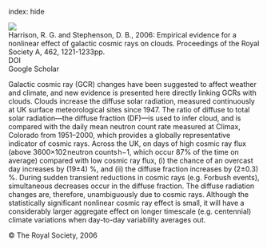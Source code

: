 index: hide

<div class="Citation">
    <div class="Citation-thumb CitationThumb-linked"  data-href="https://doi.org/10.1098/rspa.2005.1628">
      <img src="https://static.claimspace.cloud/climate-study-static/refs/thumbs/7/Harrison_and_Stephenson_2006-thumb.png" />
    </div>

  <div class="Citation-body">
    <div class="Citation-text">Harrison, R. G. and Stephenson, D. B., 2006: Empirical evidence for a nonlinear effect of galactic cosmic rays on clouds. <span class="Article-journal">Proceedings of the Royal Society A, </span><span class="Article-volume">462, </span>1221-1233pp.</div>
    <div class="Citation-links">
      <div class="CitationLink" data-href="https://doi.org/10.1098/rspa.2005.1628">
        <div class="CitationLink-icon CitationLink-Doi"></div>
        <div class="CitationLink-text">DOI</div>
      </div>
      <div class="CitationLink" data-href="https://scholar.google.com/scholar?q=10.1098/rspa.2005.1628">
        <div class="CitationLink-icon CitationLink-Scholar"></div>
        <div class="CitationLink-text">Google Scholar</div>
      </div>
    </div>
  </div>
</div>

Galactic cosmic ray (GCR) changes have been suggested to affect weather and climate, and new evidence is presented here directly linking GCRs with clouds. Clouds increase the diffuse solar radiation, measured continuously at UK surface meteorological sites since 1947. The ratio of diffuse to total solar radiation—the diffuse fraction (DF)—is used to infer cloud, and is compared with the daily mean neutron count rate measured at Climax, Colorado from 1951–2000, which provides a globally representative indicator of cosmic rays. Across the UK, on days of high cosmic ray flux (above 3600×102 neutron counts h−1, which occur 87% of the time on average) compared with low cosmic ray flux, (i) the chance of an overcast day increases by (19±4) %, and (ii) the diffuse fraction increases by (2±0.3) %. During sudden transient reductions in cosmic rays (e.g. Forbush events), simultaneous decreases occur in the diffuse fraction. The diffuse radiation changes are, therefore, unambiguously due to cosmic rays. Although the statistically significant nonlinear cosmic ray effect is small, it will have a considerably larger aggregate effect on longer timescale (e.g. centennial) climate variations when day-to-day variability averages out.

<div class="Citation-copy">
&copy; The Royal Society, 2006
</div>
